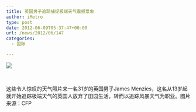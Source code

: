 ```yaml
---
title: 英国男子追踪捕捉极端天气震撼景象
author: iMetro
type: post
date: 2012-06-09T05:37:47+00:00
url: /news/2012/06/147
categories:
  - 国际

---
```

![][1]

&nbsp;

这些令人惊叹的天气照片来一名31岁的英国男子James Menzies，这名从13岁起就开始追踪极端天气的英国人放弃了田园生活，转而以追踪风暴天气为职业。图片来源：CFP

 [1]: http://i2.sinaimg.cn/dy/2012/0608/U6351P1DT20120608093841.jpg
